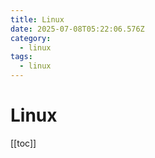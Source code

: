 ```yaml
---
title: Linux
date: 2025-07-08T05:22:06.576Z
category:
  - linux
tags:
  - linux
---
```


# Linux
[[toc]]

